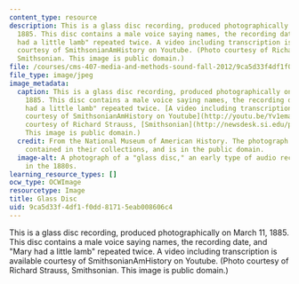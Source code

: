 ```yaml
---
content_type: resource
description: This is a glass disc recording, produced photographically on March 11,
  1885. This disc contains a male voice saying names, the recording date, and "Mary
  had a little lamb" repeated twice. A video including transcription is available
  courtesy of SmithsonianAmHistory on Youtube. (Photo courtesy of Richard Strauss,
  Smithsonian. This image is public domain.)
file: /courses/cms-407-media-and-methods-sound-fall-2012/9ca5d33f4df1f0dd81715eab008606c4_cms-407f12.jpg
file_type: image/jpeg
image_metadata:
  caption: This is a glass disc recording, produced photographically on March 11,
    1885. This disc contains a male voice saying names, the recording date, and "Mary
    had a little lamb" repeated twice. [A video including transcription is available
    courtesy of SmithsonianAmHistory on Youtube](http://youtu.be/Yv1emaQFg2w). (Photo
    courtesy of Richard Strauss, [Smithsonian](http://newsdesk.si.edu/photos/volta-record-3-0).
    This image is public domain.)
  credit: From the National Museum of American History. The photograph is of an item
    contained in their collections, and is in the public domain.
  image-alt: A photograph of a "glass disc," an early type of audio recording, made
    in the 1880s.
learning_resource_types: []
ocw_type: OCWImage
resourcetype: Image
title: Glass Disc
uid: 9ca5d33f-4df1-f0dd-8171-5eab008606c4
---
```

This is a glass disc recording, produced photographically on March 11, 1885. This disc contains a male voice saying names, the recording date, and "Mary had a little lamb" repeated twice. A video including transcription is available courtesy of SmithsonianAmHistory on Youtube. (Photo courtesy of Richard Strauss, Smithsonian. This image is public domain.)

